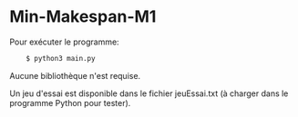 # Min-Makespan-M1

Pour exécuter le programme:

```bash
    $ python3 main.py
```

Aucune bibliothèque n'est requise.

Un jeu d'essai est disponible dans le fichier jeuEssai.txt (à charger dans le programme Python pour tester).